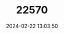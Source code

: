 ---
title: "22570"
category: "Tylomys bullaris"
draft: false
date: 2024-02-22 13:03:50
languages:
  English: ["Chiapan Climbing Rat"]
---